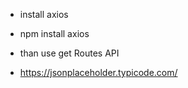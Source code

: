* install axios

- npm install axios

* than use get Routes API

- https://jsonplaceholder.typicode.com/

